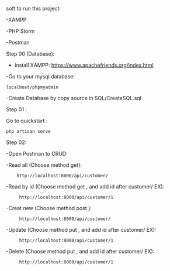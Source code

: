soft to run this project:

-XAMPP

-PHP Storm

-Postman

Step 00 (Database):
- install XAMPP:
https://www.apachefriends.org/index.html

-Go to your mysql database:
    
    localhost/phpmyadmin
-Create Database by copy source in SQL/CreateSQL.sql

Step 01 :

Go to quickstart :
    
    php artisan serve

Step 02:
    
   -Open Postman to CRUD:    
   
   -Read all (Choose method get):    
        
        http://localhost:8000/api/customer/
        
        
   -Read by id (Choose method get , and add id after customer/ EX):    
            
         http://localhost:8000/api/customer/1        
        
   -Creat new (Choose method post ):    
            
         http://localhost:8000/api/customer/        
   
   -Update (Choose method put , and add id after customer/ EX):    
            
         http://localhost:8000/api/customer/1   
   
   -Delete (Choose method put , and add id after customer/ EX):    
            
         http://localhost:8000/api/customer/1
         
    